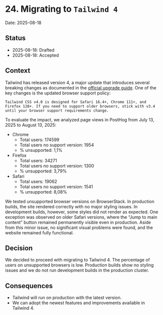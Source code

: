 # 24. Migrating to `Tailwind 4`

Date: 2025-08-18

## Status

- 2025-08-18: Drafted
- 2025-08-18: Accepted

## Context

Tailwind has released version 4, a major update that introduces several breaking changes as documented in the [official upgrade guide](https://tailwindcss.com/docs/upgrade-guide). One of the key changes is the updated browser support policy:

```
Tailwind CSS v4.0 is designed for Safari 16.4+, Chrome 111+, and Firefox 128+. If you need to support older browsers, stick with v3.4 until your browser support requirements change.
```

To evaluate the impact, we analyzed page views in PostHog from July 13, 2025 to August 13, 2025:

- Chrome
  - Total users: 174599
  - Total users no support version: 1954
  - % unsupported: 1,1%
- Firefox
  - Total users: 34271
  - Total users no support version: 1300
  - % unsupported: 3,79%
- Safari
  - Total users: 19062
  - Total users no support version: 1541
  - % unsupported: 8,08%

We tested unsupported browser versions on BrowserStack. In production builds, the site rendered correctly with no major styling issues. In development builds, however, some styles did not render as expected. One exception was observed on older Safari versions, where the “Jump to main content” button remained permanently visible even in production. Aside from this minor issue, no significant visual problems were found, and the website remained fully functional.

## Decision

We decided to proceed with migrating to Tailwind 4. The percentage of users on unsupported browsers is low. Production builds show no styling issues and we do not run development builds in the production cluster.

## Consequences

- Tailwind will run on production with the latest version.
- We can adopt the newest features and improvements available in Tailwind 4.
